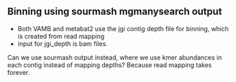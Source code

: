 ## Binning using sourmash mgmanysearch output
- Both VAMB and metabat2 use the jgi contig depth file for binning, which is created from read mapping 
- input for jgi_depth is bam files. 


Can we use sourmash output instead, where we use kmer abundances in each contig instead of mapping depths? Because read mapping takes forever.


